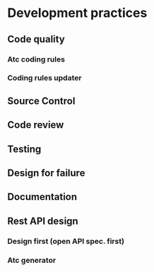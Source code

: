 # Development practices

## Code quality

### Atc coding rules

### Coding rules updater

## Source Control

## Code review

## Testing

## Design for failure

## Documentation

## Rest API design

### Design first (open API spec. first)

### Atc generator